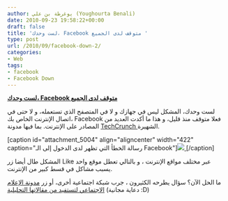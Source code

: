 ```yaml
---
author: يوغرطة بن علي (Youghourta Benali)
date: 2010-09-23 19:58:22+00:00
draft: false
title: 'لست وحدك، Facebook متوقف لدى الجميع '
type: post
url: /2010/09/facebook-down-2/
categories:
- Web
tags:
- facebook
- Facebook Down
---
```


**[لست وحدك، Facebook متوقف لدى الجميع]( https://www.it-scoop.com/2010/09/facebook-down-2/)**


لست وحدك، المشكل ليس في جهازك و لا في المتصفح الذي تستعمله، و لا حتى في اتصال الإنترنت الخاص بك، Facebook فعلا متوقف منذ قليل، و هذا ما أكدت العديد من المصادر على الإنترنت. بما فيها مدونة [TechCrunch ](http://techcrunch.com/2010/09/23/facebook-down/)الشهيرة.

[caption id="attachment_5004" align="aligncenter" width="422" caption="رسالة الخطأ التي تظهر لدى الدخول إلى الـ Facebook"][![](https://www.it-scoop.com/wp-content/uploads/2010/09/facebookd-down.png)
]( https://www.it-scoop.com/2010/09/facebook-down-2/)[/caption]

المشكل طال أيضا زر Like عبر مختلف مواقع الإنترنت ، و بالتالي تعطل موقع واحد يسبب مشاكل في قسط كبير من الإنترنت.

ما الحل الآن؟ سؤال يطرحه الكثيرون ، جرب شبكة اجتماعية أخرى، أو زر [مدونة الإعلام الاجتماعي لتستفيد من مقالاتها التحليلية](http://socialmedia4arab.com/) (دعاية مجانية :D)
